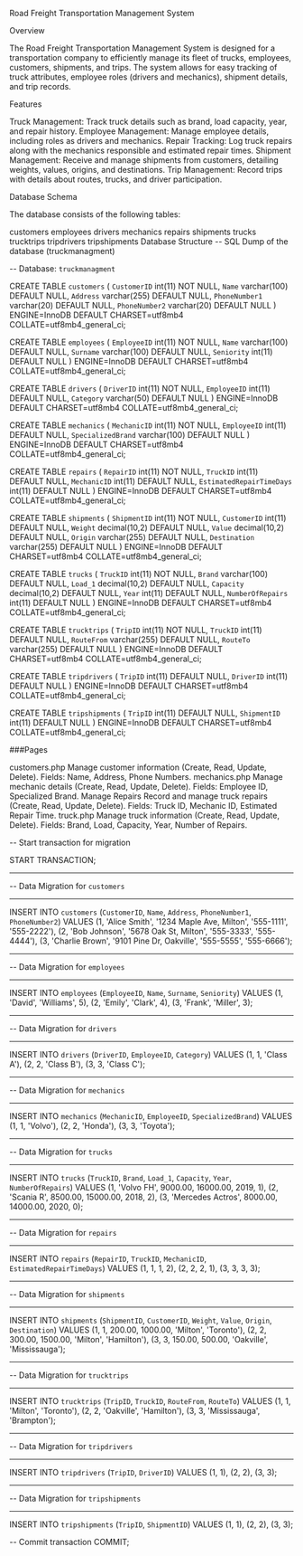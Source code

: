 Road Freight Transportation Management System

Overview

The Road Freight Transportation Management System is designed for a transportation company to efficiently manage its fleet of trucks, employees, customers, shipments, and trips. The system allows for easy tracking of truck attributes, employee roles (drivers and mechanics), shipment details, and trip records.

Features

Truck Management: Track truck details such as brand, load capacity, year, and repair history.
Employee Management: Manage employee details, including roles as drivers and mechanics.
Repair Tracking: Log truck repairs along with the mechanics responsible and estimated repair times.
Shipment Management: Receive and manage shipments from customers, detailing weights, values, origins, and destinations.
Trip Management: Record trips with details about routes, trucks, and driver participation.

Database Schema

The database consists of the following tables:

customers
employees
drivers
mechanics
repairs
shipments
trucks
trucktrips
tripdrivers
tripshipments
Database Structure
-- SQL Dump of the database (truckmanagment)

-- Database: `truckmanagment`

CREATE TABLE `customers` (
  `CustomerID` int(11) NOT NULL,
  `Name` varchar(100) DEFAULT NULL,
  `Address` varchar(255) DEFAULT NULL,
  `PhoneNumber1` varchar(20) DEFAULT NULL,
  `PhoneNumber2` varchar(20) DEFAULT NULL
) ENGINE=InnoDB DEFAULT CHARSET=utf8mb4 COLLATE=utf8mb4_general_ci;

CREATE TABLE `employees` (
  `EmployeeID` int(11) NOT NULL,
  `Name` varchar(100) DEFAULT NULL,
  `Surname` varchar(100) DEFAULT NULL,
  `Seniority` int(11) DEFAULT NULL
) ENGINE=InnoDB DEFAULT CHARSET=utf8mb4 COLLATE=utf8mb4_general_ci;

CREATE TABLE `drivers` (
  `DriverID` int(11) NOT NULL,
  `EmployeeID` int(11) DEFAULT NULL,
  `Category` varchar(50) DEFAULT NULL
) ENGINE=InnoDB DEFAULT CHARSET=utf8mb4 COLLATE=utf8mb4_general_ci;

CREATE TABLE `mechanics` (
  `MechanicID` int(11) NOT NULL,
  `EmployeeID` int(11) DEFAULT NULL,
  `SpecializedBrand` varchar(100) DEFAULT NULL
) ENGINE=InnoDB DEFAULT CHARSET=utf8mb4 COLLATE=utf8mb4_general_ci;

CREATE TABLE `repairs` (
  `RepairID` int(11) NOT NULL,
  `TruckID` int(11) DEFAULT NULL,
  `MechanicID` int(11) DEFAULT NULL,
  `EstimatedRepairTimeDays` int(11) DEFAULT NULL
) ENGINE=InnoDB DEFAULT CHARSET=utf8mb4 COLLATE=utf8mb4_general_ci;

CREATE TABLE `shipments` (
  `ShipmentID` int(11) NOT NULL,
  `CustomerID` int(11) DEFAULT NULL,
  `Weight` decimal(10,2) DEFAULT NULL,
  `Value` decimal(10,2) DEFAULT NULL,
  `Origin` varchar(255) DEFAULT NULL,
  `Destination` varchar(255) DEFAULT NULL
) ENGINE=InnoDB DEFAULT CHARSET=utf8mb4 COLLATE=utf8mb4_general_ci;

CREATE TABLE `trucks` (
  `TruckID` int(11) NOT NULL,
  `Brand` varchar(100) DEFAULT NULL,
  `Load_1` decimal(10,2) DEFAULT NULL,
  `Capacity` decimal(10,2) DEFAULT NULL,
  `Year` int(11) DEFAULT NULL,
  `NumberOfRepairs` int(11) DEFAULT NULL
) ENGINE=InnoDB DEFAULT CHARSET=utf8mb4 COLLATE=utf8mb4_general_ci;

CREATE TABLE `trucktrips` (
  `TripID` int(11) NOT NULL,
  `TruckID` int(11) DEFAULT NULL,
  `RouteFrom` varchar(255) DEFAULT NULL,
  `RouteTo` varchar(255) DEFAULT NULL
) ENGINE=InnoDB DEFAULT CHARSET=utf8mb4 COLLATE=utf8mb4_general_ci;

CREATE TABLE `tripdrivers` (
  `TripID` int(11) DEFAULT NULL,
  `DriverID` int(11) DEFAULT NULL
) ENGINE=InnoDB DEFAULT CHARSET=utf8mb4 COLLATE=utf8mb4_general_ci;

CREATE TABLE `tripshipments` (
  `TripID` int(11) DEFAULT NULL,
  `ShipmentID` int(11) DEFAULT NULL
) ENGINE=InnoDB DEFAULT CHARSET=utf8mb4 COLLATE=utf8mb4_general_ci;

###Pages

customers.php
Manage customer information (Create, Read, Update, Delete).
Fields: Name, Address, Phone Numbers.
mechanics.php
Manage mechanic details (Create, Read, Update, Delete).
Fields: Employee ID, Specialized Brand.
Manage Repairs
Record and manage truck repairs (Create, Read, Update, Delete).
Fields: Truck ID, Mechanic ID, Estimated Repair Time.
truck.php
Manage truck information (Create, Read, Update, Delete).
Fields: Brand, Load, Capacity, Year, Number of Repairs.

-- Start transaction for migration

START TRANSACTION;

-- --------------------------------------------------------
-- Data Migration for `customers`
-- --------------------------------------------------------
INSERT INTO `customers` (`CustomerID`, `Name`, `Address`, `PhoneNumber1`, `PhoneNumber2`) VALUES
(1, 'Alice Smith', '1234 Maple Ave, Milton', '555-1111', '555-2222'),
(2, 'Bob Johnson', '5678 Oak St, Milton', '555-3333', '555-4444'),
(3, 'Charlie Brown', '9101 Pine Dr, Oakville', '555-5555', '555-6666');

-- --------------------------------------------------------
-- Data Migration for `employees`
-- --------------------------------------------------------
INSERT INTO `employees` (`EmployeeID`, `Name`, `Surname`, `Seniority`) VALUES
(1, 'David', 'Williams', 5),
(2, 'Emily', 'Clark', 4),
(3, 'Frank', 'Miller', 3);

-- --------------------------------------------------------
-- Data Migration for `drivers`
-- --------------------------------------------------------
INSERT INTO `drivers` (`DriverID`, `EmployeeID`, `Category`) VALUES
(1, 1, 'Class A'),
(2, 2, 'Class B'),
(3, 3, 'Class C');

-- --------------------------------------------------------
-- Data Migration for `mechanics`
-- --------------------------------------------------------
INSERT INTO `mechanics` (`MechanicID`, `EmployeeID`, `SpecializedBrand`) VALUES
(1, 1, 'Volvo'),
(2, 2, 'Honda'),
(3, 3, 'Toyota');

-- --------------------------------------------------------
-- Data Migration for `trucks`
-- --------------------------------------------------------
INSERT INTO `trucks` (`TruckID`, `Brand`, `Load_1`, `Capacity`, `Year`, `NumberOfRepairs`) VALUES
(1, 'Volvo FH', 9000.00, 16000.00, 2019, 1),
(2, 'Scania R', 8500.00, 15000.00, 2018, 2),
(3, 'Mercedes Actros', 8000.00, 14000.00, 2020, 0);

-- --------------------------------------------------------
-- Data Migration for `repairs`
-- --------------------------------------------------------
INSERT INTO `repairs` (`RepairID`, `TruckID`, `MechanicID`, `EstimatedRepairTimeDays`) VALUES
(1, 1, 1, 2),
(2, 2, 2, 1),
(3, 3, 3, 3);

-- --------------------------------------------------------
-- Data Migration for `shipments`
-- --------------------------------------------------------
INSERT INTO `shipments` (`ShipmentID`, `CustomerID`, `Weight`, `Value`, `Origin`, `Destination`) VALUES
(1, 1, 200.00, 1000.00, 'Milton', 'Toronto'),
(2, 2, 300.00, 1500.00, 'Milton', 'Hamilton'),
(3, 3, 150.00, 500.00, 'Oakville', 'Mississauga');

-- --------------------------------------------------------
-- Data Migration for `trucktrips`
-- --------------------------------------------------------
INSERT INTO `trucktrips` (`TripID`, `TruckID`, `RouteFrom`, `RouteTo`) VALUES
(1, 1, 'Milton', 'Toronto'),
(2, 2, 'Oakville', 'Hamilton'),
(3, 3, 'Mississauga', 'Brampton');

-- --------------------------------------------------------
-- Data Migration for `tripdrivers`
-- --------------------------------------------------------
INSERT INTO `tripdrivers` (`TripID`, `DriverID`) VALUES
(1, 1),
(2, 2),
(3, 3);

-- --------------------------------------------------------
-- Data Migration for `tripshipments`
-- --------------------------------------------------------
INSERT INTO `tripshipments` (`TripID`, `ShipmentID`) VALUES
(1, 1),
(2, 2),
(3, 3);

-- Commit transaction
COMMIT;
